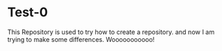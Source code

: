 # Test-0
This Repository is used to try how to create a repository.
and now I am trying to make some differences.
Wooooooooooo!

